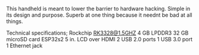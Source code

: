 This handheld is meant to lower the barrier to hardware hacking.
Simple in its design and purpose. 
Superb at one thing because it neednt be bad at all things.

Technical specifications;
	Rockchip RK3328@1.5GHZ
	4 GB LPDDR3 
	32 GB microSD card
	ESP32s2
	5 in. LCD over HDMI
	2 USB 2.0 ports
	1 USB 3.0 port
	1 Ethernet jack

